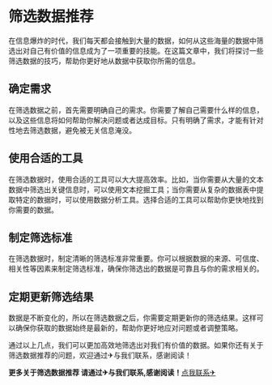 # 筛选数据推荐

在信息爆炸的时代，我们每天都会接触到大量的数据，如何从这些海量的数据中筛选出对自己有价值的信息成为了一项重要的技能。在这篇文章中，我们将探讨一些筛选数据的技巧，帮助你更好地从数据中获取你所需的信息。

## 确定需求

在筛选数据之前，首先需要明确自己的需求。你需要了解自己需要什么样的信息，以及这些信息将如何帮助你解决问题或者达成目标。只有明确了需求，才能有针对性地去筛选数据，避免被无关信息淹没。

## 使用合适的工具

在筛选数据时，使用合适的工具可以大大提高效率。比如，当你需要从大量的文本数据中筛选出关键信息时，可以使用文本挖掘工具；当你需要从复杂的数据表中提取特定的数据时，可以使用数据分析工具。选择合适的工具可以帮助你更快地找到你需要的数据。

## 制定筛选标准

在筛选数据时，制定清晰的筛选标准非常重要。你可以根据数据的来源、可信度、相关性等因素来制定筛选标准，确保你筛选出的数据是可靠且与你的需求相关的。

## 定期更新筛选结果

数据是不断变化的，所以在筛选数据之后，你需要定期更新你的筛选结果。这样可以确保你获取的数据始终是最新的，帮助你更好地应对问题或者调整策略。

通过以上几点，我们可以更加高效地筛选出对我们有价值的数据。如果你还有关于筛选数据推荐的问题，欢迎通过✈与我们联系，感谢阅读！

**更多关于筛选数据推荐 请通过✈与我们联系,感谢阅读！**[点我联系✈](https://www.G208.com)
